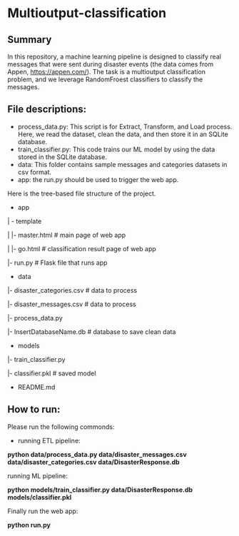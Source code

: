 # Multioutput-classification

## Summary 
In this repository, a machine learning pipeline is designed to classify real messages that were sent during disaster events (the data comes from Appen, https://appen.com/). 
The task is a multioutput classification problem, and we leverage RandomFroest classifiers to classify the messages.

## File descriptions: 

* process_data.py: This script is for Extract, Transform, and Load process. Here, we read the dataset, clean the data, and then store it in an SQLite database.
* train_classifier.py: This code trains our ML model by using the data stored in the SQLite database. 
* data: This folder contains sample messages and categories datasets in csv format.
* app: the run.py should be used to trigger the web app.

Here is the tree-based file structure of the project. 

* app

| - template

| |- master.html # main page of web app

| |- go.html # classification result page of web app

|- run.py # Flask file that runs app


* data

|- disaster_categories.csv # data to process

|- disaster_messages.csv # data to process

|- process_data.py

|- InsertDatabaseName.db # database to save clean data


* models

|- train_classifier.py

|- classifier.pkl # saved model

* README.md

## How to run:

Please run the following commonds: 

* running  ETL pipeline:

**python data/process_data.py data/disaster_messages.csv data/disaster_categories.csv data/DisasterResponse.db**

running ML pipeline:

**python models/train_classifier.py data/DisasterResponse.db models/classifier.pkl**

Finally run the web app:

**python run.py**
